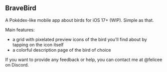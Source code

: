 ## BraveBird
A Pokédex-like mobile app about birds for iOS 17+ (WIP). Simple as that.

Main features:
- a grid with pixelated preview icons of the bird you'll find about by tapping on the icon itself
- a colorful description page of the bird of choice

If you want to provide any feedback or help, you can contact me at @felicee on Discord.
